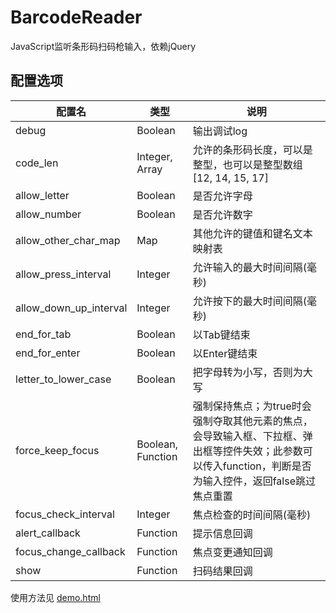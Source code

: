 # BarcodeReader

JavaScript监听条形码扫码枪输入，依赖jQuery

## 配置选项

| 配置名                  | 类型              | 说明                                                                                                                                                      |
| ---------------------- | ----------------- | --------------------------------------------------------------------------------------------------------------------------------------------------------- |
| debug                  | Boolean           | 输出调试log                                                                                                                                               |
| code_len               | Integer, Array    | 允许的条形码长度，可以是整型，也可以是整型数组[12, 14, 15, 17]                                                                                            |
| allow_letter           | Boolean           | 是否允许字母                                                                                                                                              |
| allow_number           | Boolean           | 是否允许数字                                                                                                                                              |
| allow_other_char_map   | Map               | 其他允许的键值和键名文本映射表                                                                                                                            |
| allow_press_interval   | Integer           | 允许输入的最大时间间隔(毫秒)                                                                                                                              |
| allow_down_up_interval | Integer           | 允许按下的最大时间间隔(毫秒)                                                                                                                                  |
| end_for_tab            | Boolean           | 以Tab键结束                                                                                                                                               |
| end_for_enter          | Boolean           | 以Enter键结束                                                                                                                                             |
| letter_to_lower_case   | Boolean           | 把字母转为小写，否则为大写                                                                                                                                            |
| force_keep_focus       | Boolean, Function | 强制保持焦点；为true时会强制夺取其他元素的焦点，会导致输入框、下拉框、弹出框等控件失效；此参数可以传入function，判断是否为输入控件，返回false跳过焦点重置 |
| focus_check_interval   | Integer           | 焦点检查的时间间隔(毫秒)                                                                                                                                  |
| alert_callback         | Function          | 提示信息回调                                                                                                                                              |
| focus_change_callback  | Function          | 焦点变更通知回调                                                                                                                                          |
| show                   | Function          | 扫码结果回调                                                                                                                                              |

使用方法见 [demo.html](https://github.com/doscriptsite/BarcodeReader/blob/master/demo.html)